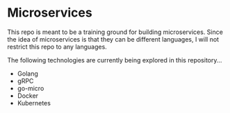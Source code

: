 # Microservices

This repo is meant to be a training ground for building microservices. Since the idea of microservices is that they can be different languages, I will not restrict this repo to any languages.

The following technologies are currently being explored in this repository...

- Golang
- gRPC
- go-micro
- Docker
- Kubernetes